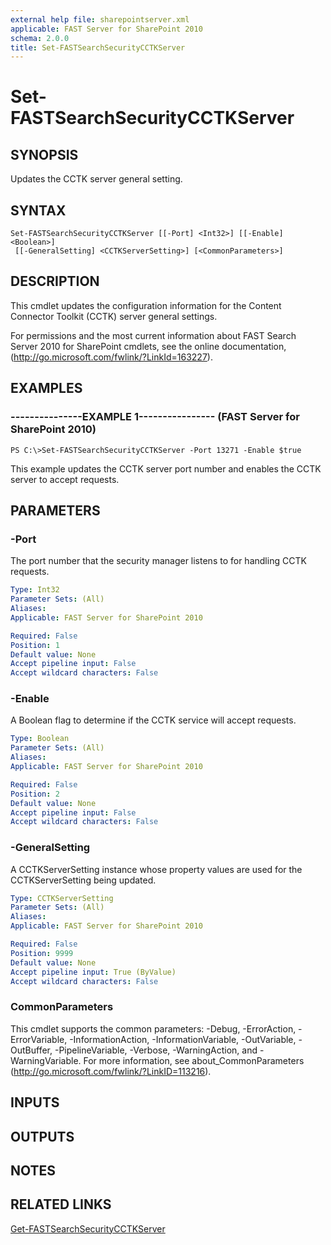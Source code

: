 ```yaml
---
external help file: sharepointserver.xml
applicable: FAST Server for SharePoint 2010
schema: 2.0.0
title: Set-FASTSearchSecurityCCTKServer
---
```


# Set-FASTSearchSecurityCCTKServer

## SYNOPSIS
Updates the CCTK server general setting.

## SYNTAX

```
Set-FASTSearchSecurityCCTKServer [[-Port] <Int32>] [[-Enable] <Boolean>]
 [[-GeneralSetting] <CCTKServerSetting>] [<CommonParameters>]
```

## DESCRIPTION
This cmdlet updates the configuration information for the Content Connector Toolkit (CCTK) server general settings.

For permissions and the most current information about FAST Search Server 2010 for SharePoint cmdlets, see the online documentation, (http://go.microsoft.com/fwlink/?LinkId=163227).

## EXAMPLES

### ---------------EXAMPLE 1---------------- (FAST Server for SharePoint 2010)
```
PS C:\>Set-FASTSearchSecurityCCTKServer -Port 13271 -Enable $true
```

This example updates the CCTK server port number and enables the CCTK server to accept requests.

## PARAMETERS

### -Port
The port number that the security manager listens to for handling CCTK requests.

```yaml
Type: Int32
Parameter Sets: (All)
Aliases: 
Applicable: FAST Server for SharePoint 2010

Required: False
Position: 1
Default value: None
Accept pipeline input: False
Accept wildcard characters: False
```

### -Enable
A Boolean flag to determine if the CCTK service will accept requests.

```yaml
Type: Boolean
Parameter Sets: (All)
Aliases: 
Applicable: FAST Server for SharePoint 2010

Required: False
Position: 2
Default value: None
Accept pipeline input: False
Accept wildcard characters: False
```

### -GeneralSetting
A CCTKServerSetting instance whose property values are used for the CCTKServerSetting being updated.

```yaml
Type: CCTKServerSetting
Parameter Sets: (All)
Aliases: 
Applicable: FAST Server for SharePoint 2010

Required: False
Position: 9999
Default value: None
Accept pipeline input: True (ByValue)
Accept wildcard characters: False
```

### CommonParameters
This cmdlet supports the common parameters: -Debug, -ErrorAction, -ErrorVariable, -InformationAction, -InformationVariable, -OutVariable, -OutBuffer, -PipelineVariable, -Verbose, -WarningAction, and -WarningVariable. For more information, see about_CommonParameters (http://go.microsoft.com/fwlink/?LinkID=113216).

## INPUTS

## OUTPUTS

## NOTES

## RELATED LINKS

[Get-FASTSearchSecurityCCTKServer](Get-FASTSearchSecurityCCTKServer.md)

